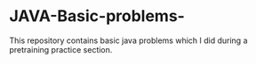 # JAVA-Basic-problems-
This repository contains basic java problems which I did during a pretraining practice section.
